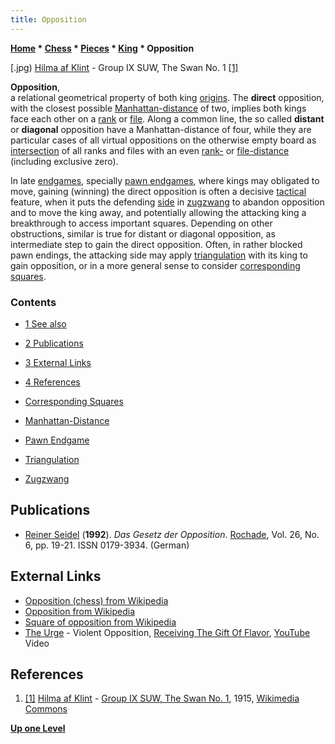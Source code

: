 ```yaml
---
title: Opposition
---
```

**[Home](Home "Home") \* [Chess](Chess "Chess") \* [Pieces](Pieces "Pieces") \* [King](King "King") \* Opposition**



[.jpg) [Hilma af Klint](Category:Hilma_af_Klint "Category:Hilma af Klint") - Group IX SUW, The Swan No. 1 <a id="cite-note-1" href="#cite-ref-1">[1]</a>
  

**Opposition**,  
a relational geometrical property of both king [origins](Origin_Square "Origin Square"). The **direct** opposition, with the closest possible [Manhattan-distance](Manhattan-Distance "Manhattan-Distance") of two, implies both kings face each other on a [rank](Ranks "Ranks") or [file](Files "Files"). Along a common line, the so called **distant** or **diagonal** opposition have a Manhattan-distance of four, while they are particular cases of all virtual oppositions on the otherwise empty board as [intersection](General_Setwise_Operations#Intersection "General Setwise Operations") of all ranks and files with an even [rank-](Ranks#RankDistance "Ranks") or [file-distance](Files#FileDistance "Files") (including exclusive zero).


In late [endgames](Endgame "Endgame"), specially [pawn endgames](Pawn_Endgame "Pawn Endgame"), where kings may obligated to move, gaining (winning) the direct opposition is often a decisive [tactical](Tactics "Tactics") feature, when it puts the defending [side](Side_to_move "Side to move") in [zugzwang](Zugzwang "Zugzwang") to abandon opposition and to move the king away, and potentially allowing the attacking king a breakthrough to access important squares. Depending on other obstructions, similar is true for distant or diagonal opposition, as intermediate step to gain the direct opposition. Often, in rather blocked pawn endings, the attacking side may apply [triangulation](Triangulation "Triangulation") with its king to gain opposition, or in a more general sense to consider [corresponding squares](Corresponding_Squares "Corresponding Squares"). 



### Contents


* [1 See also](#see-also)
* [2 Publications](#publications)
* [3 External Links](#external-links)
* [4 References](#references)






* [Corresponding Squares](Corresponding_Squares "Corresponding Squares")
* [Manhattan-Distance](Manhattan-Distance "Manhattan-Distance")
* [Pawn Endgame](Pawn_Endgame "Pawn Endgame")
* [Triangulation](Triangulation "Triangulation")
* [Zugzwang](Zugzwang "Zugzwang")


## Publications


* [Reiner Seidel](Reiner_Seidel "Reiner Seidel") (**1992**). *Das Gesetz der Opposition*. [Rochade](https://de.wikipedia.org/wiki/Rochade_Europa), Vol. 26, No. 6, pp. 19-21. ISSN 0179-3934. (German)


## External Links


* [Opposition (chess) from Wikipedia](https://en.wikipedia.org/wiki/Opposition_%28chess%29)
* [Opposition from Wikipedia](https://en.wikipedia.org/wiki/Opposition)
* [Square of opposition from Wikipedia](https://en.wikipedia.org/wiki/Square_of_Opposition)
* [The Urge](Category:The_Urge "Category:The Urge") - Violent Opposition, [Receiving The Gift Of Flavor](https://en.wikipedia.org/wiki/Receiving_the_Gift_of_Flavor), [YouTube](https://en.wikipedia.org/wiki/YouTube) Video


 
## References


1. <a id="cite-ref-1" href="#cite-note-1">[1]</a> [Hilma af Klint](Category:Hilma_af_Klint "Category:Hilma af Klint") - [Group IX SUW, The Swan No. 1](https://commons.wikimedia.org/wiki/File:Hilma_af_Klint_-_Group_IX_SUW,_The_Swan_No._1_(13947).jpg), 1915, [Wikimedia Commons](https://en.wikipedia.org/wiki/Wikimedia_Commons)

**[Up one Level](King "King")**







 
